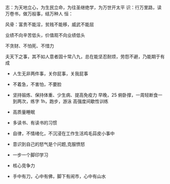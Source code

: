 志：为天地立心，为生民立命，为往圣继绝学，为万世开太平
识：行万里路，读万卷书，做万般事，结万种人
恒：

风骨：富贵不能淫，贫贱不能移，威武不能屈

业绩不向辛苦低头，价值观不向业绩低头

不贪财、不怕死、不惜力

夫天下之事，其不如人意者固十常八九，总在能坚忍耐烦，劳怨不避，乃能期于有成

* 人生无非两件事，关你屁事，关我屁事

* 不着急，不害怕，不要脸

* 坚持锻炼、保持体重、少生病、提高免疫力
早晚，25 俯卧撑，一周轻断食一到两次，练字 1h，跑步，游泳
高强度间歇性训练

* 高质量睡眠

* 多读书、有读书的习惯

* 自律，不情绪化，不沉浸在工作生活鸡毛蒜皮小事中

* 意识到自己的怒气是个问题,克服愤怒

* 一步一个脚印学习

* 核心竞争力

* 手中有刀，心中有佛，脚下有闹市，心中有山水
